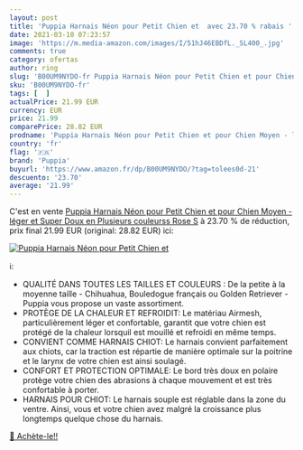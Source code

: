 ```yaml
---
layout: post
title: 'Puppia Harnais Néon pour Petit Chien et  avec 23.70 % rabais '
date: 2021-03-10 07:23:57
image: 'https://m.media-amazon.com/images/I/51hJ46EBDfL._SL400_.jpg'
comments: true
category: ofertas
author: ring
slug: 'B00UM9NYDO-fr Puppia Harnais Néon pour Petit Chien et pour Chien Moyen -...'
sku: 'B00UM9NYDO-fr'
tags: [  ]
actualPrice: 21.99 EUR
currency: EUR
price: 21.99
comparePrice: 28.82 EUR
prodname: 'Puppia Harnais Néon pour Petit Chien et pour Chien Moyen - léger et Super Doux en Plusieurs couleurss  Rose  S'
country: 'fr'
flag: '🇫🇷'
brand: 'Puppia'
buyurl: 'https://www.amazon.fr/dp/B00UM9NYDO/?tag=tolees0d-21'
descuento: '23.70'
average: '21.99'
---
```


C'est en vente [Puppia Harnais Néon pour Petit Chien et pour Chien Moyen - léger et Super Doux en Plusieurs couleurss  Rose  S](https://www.amazon.fr/dp/B00UM9NYDO/?tag=tolees0d-21)  à  23.70 % de réduction, prix final  21.99 EUR (original: 28.82 EUR) ici:

[![Puppia Harnais Néon pour Petit Chien et ](https://m.media-amazon.com/images/I/51hJ46EBDfL._SL400_.jpg)](https://www.amazon.fr/dp/B00UM9NYDO/?tag=tolees0d-21)

ℹ️:

- QUALITÉ DANS TOUTES LES TAILLES ET COULEURS : De la petite à la moyenne taille - Chihuahua, Bouledogue français ou Golden Retriever - Puppia vous propose un vaste assortiment.
- PROTÈGE DE LA CHALEUR ET REFROIDIT: Le matériau Airmesh, particulièrement léger et confortable, garantit que votre chien est protégé de la chaleur lorsquil est mouillé et refroidi en même temps.
- CONVIENT COMME HARNAIS CHIOT: Le harnais convient parfaitement aux chiots, car la traction est répartie de manière optimale sur la poitrine et le larynx de votre chien est ainsi soulagé.
- CONFORT ET PROTECTION OPTIMALE: Le bord très doux en polaire protège votre chien des abrasions à chaque mouvement et est très confortable à porter.
- HARNAIS POUR CHIOT: Le harnais souple est réglable dans la zone du ventre. Ainsi, vous et votre chien avez malgré la croissance plus longtemps quelque chose du harnais.

[🛒 Achète-le!!](https://www.amazon.fr/dp/B00UM9NYDO/?tag=tolees0d-21)
